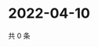 # 2022-04-10

共 0 条

<!-- BEGIN WEIBO -->
<!-- 最后更新时间 Sun Apr 10 2022 11:28:16 GMT+0800 (China Standard Time) -->

<!-- END WEIBO -->
